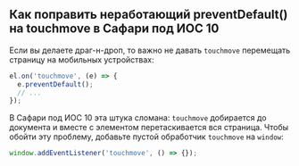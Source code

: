 ## Как поправить неработающий preventDefault() на touchmove в Сафари под ИОС 10

Если вы делаете драг-н-дроп, то важно не давать `touchmove` перемещать страницу на мобильных устройствах:

```js
el.on('touchmove', (e) => {
  e.preventDefault();
  // ...
});
```

В Сафари под ИОС 10 эта штука сломана: `touchmove` добирается до документа и вместе с элементом перетаскивается вся страница.
Чтобы обойти эту проблему, добавьте пустой обработчик `touchmove` на `window`:

```js
window.addEventListener('touchmove', () => {});
```
